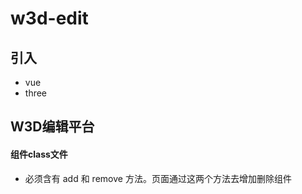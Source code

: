 # w3d-edit

## 引入

* vue
* three

## W3D编辑平台

#### 组件class文件

* 必须含有 add  和 remove 方法。页面通过这两个方法去增加删除组件

